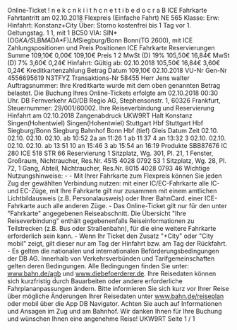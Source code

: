Online-Ticket ! n e k c n k i i t h c n e t t i b e d o c r a B ICE Fahrkarte Fahrtantritt am 02.10.2018 Flexpreis (Einfache Fahrt) NE 565 Klasse: Erw: Hinfahrt: Konstanz+City Über: Storno kostenfrei bis 1 Tag vor 1. Geltungstag. 1 1, mit 1 BC50 VIA: SIN*(OG*KA/S*LB*MA*DA*F)*LM*Siegburg/Bonn Bonn(TG 2600), mit ICE Zahlungspositionen und Preis Positionen ICE Fahrkarte Reservierungen Summe 109,10€ 0,00€ 109,10€ Preis 1 2 MwSt (D) 19% 105,50€ 16,84€ MwSt (D) 7% 3,60€ 0,24€ Hinfahrt: Gültig ab: 02.10.2018 105,50€ 16,84€ 3,60€ 0,24€ Kreditkartenzahlung Betrag Datum 109,10€ 02.10.2018 VU-Nr Gen-Nr 4556695619 N3TFYZ Transaktions-Nr 58455 Herr Jens walter Auftragsnummer: Ihre Kreditkarte wurde mit dem oben genannten Betrag belastet. Die Buchung Ihres Online-Tickets erfolgte am 02.10.2018 00:30 Uhr. DB Fernverkehr AG/DB Regio AG, Stephensonstr. 1, 60326 Frankfurt, Steuernummer: 29/001/60002. Ihre Reiseverbindung und Reservierung Hinfahrt am 02.10.2018 Zangenabdruck UKW9RT Halt Konstanz Singen(Hohentwiel) Singen(Hohentwiel) Stuttgart Hbf Stuttgart Hbf Siegburg/Bonn Siegburg Bahnhof Bonn Hbf (tief) Gleis Datum Zeit 02.10. 02.10. 02.10. 02.10. ab 10:52 2a an 11:26 1 ab 11:37 4 an 13:32 3 02.10. 02.10. 02.10. 02.10. ab 13:51 10 an 15:46 3 ab 15:54 an 16:19 Produkte SBB87676 IC 280 ICE 518 STR 66 Reservierung 1 Sitzplatz, Wg. 301, Pl. 21, 1 Fenster, Großraum, Nichtraucher, Res.Nr. 4515 4028 0792 53 1 Sitzplatz, Wg. 28, Pl. 72, 1 Gang, Abteil, Nichtraucher, Res.Nr. 8015 4028 0793 46 Wichtige Nutzungshinweise: - - Mit Ihrer Fahrkarte zum Flexpreis können Sie jeden Zug der gewählten Verbindung nutzen: mit einer IC/EC-Fahrkarte alle IC- und EC-Züge, mit Ihre Fahrkarte gilt nur zusammen mit einem amtlichen Lichtbildausweis (z.B. Personalausweis) oder Ihrer BahnCard. einer ICE-Fahrkarte auch alle anderen Züge. - Das Online-Ticket gilt nur für den unter "Fahrkarte" angegebenen Reiseabschnitt. Die Übersicht "Ihre Reiseverbindung" enthält gegebenenfalls Reiseinformationen zu Teilstrecken (z.B. Bus oder Straßenbahn), für die eine weitere Fahrkarte erforderlich sein kann. - Wenn Ihr Ticket den Zusatz "+City" oder "City mobil" zeigt, gilt dieser nur am Tag der Hinfahrt bzw. am Tag der Rückfahrt. - Es gelten die nationalen und internationalen Beförderungsbedingungen der DB AG. Innerhalb von Verkehrsverbünden und Tarifgemeinschaften gelten deren Bedingungen. Alle Bedingungen finden Sie unter: www.bahn.de/agb und www.diebefoerderer.de. Ihre Reisedaten können sich kurzfristig durch Bauarbeiten oder andere erforderliche Fahrplananpassungen ändern. Bitte informieren Sie sich kurz vor Ihrer Reise über mögliche Änderungen Ihrer Reisedaten unter www.bahn.de/reiseplan oder mobil über die App DB Navigator. Achten Sie auch auf Informationen und Ansagen im Zug und am Bahnhof. Wir danken Ihnen für Ihre Buchung und wünschen Ihnen eine angenehme Reise! UKW9RT Seite 1 / 1